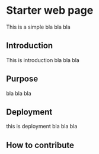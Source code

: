# Starter web page

This is a simple bla bla bla

## Introduction

This is introduction bla bla bla

## Purpose

bla bla bla

## Deployment

this is deployment bla bla bla

## How to contribute